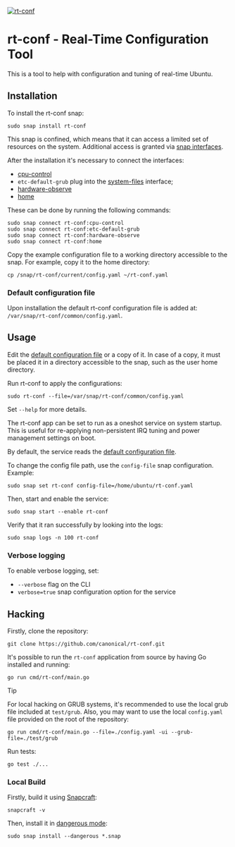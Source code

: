 [![rt-conf](https://snapcraft.io/rt-conf/badge.svg)](https://snapcraft.io/rt-conf)

# rt-conf - Real-Time Configuration Tool

This is a tool to help with configuration and tuning of real-time Ubuntu.

## Installation

To install the rt-conf snap:

```shell
sudo snap install rt-conf
```

This snap is confined, which means that it can access a limited set of resources on the system.
Additional access is granted via [snap interfaces](https://snapcraft.io/docs/interfaces).

After the installation it's necessary to connect the interfaces:

- [cpu-control](https://snapcraft.io/docs/cpu-control-interface)
- `etc-default-grub` plug into the [system-files](https://snapcraft.io/docs/system-files-interface) interface;
- [hardware-observe](https://snapcraft.io/docs/hardware-observe-interface)
- [home](https://snapcraft.io/docs/home-interface)

These can be done by running the following commands:

```shell
sudo snap connect rt-conf:cpu-control
sudo snap connect rt-conf:etc-default-grub
sudo snap connect rt-conf:hardware-observe
sudo snap connect rt-conf:home
```

Copy the example configuration file to a working directory accessible to the snap.
For example, copy it to the home directory:

```shell
cp /snap/rt-conf/current/config.yaml ~/rt-conf.yaml
```

### Default configuration file

Upon installation the default rt-conf configuration file is added at: `/var/snap/rt-conf/common/config.yaml`.

## Usage

Edit the [default configuration file](#default-configuration-file) or a copy of it.
In case of a copy, it must be placed it in a directory accessible to the snap, such as the user home directory.

Run rt-conf to apply the configurations:

```shell
sudo rt-conf --file=/var/snap/rt-conf/common/config.yaml
```

Set `--help` for more details.

The rt-conf app can be set to run as a oneshot service on system startup.
This is useful for re-applying non-persistent IRQ tuning and power management settings on boot.

By default, the service reads the [default configuration file](#default-configuration-file).

To change the config file path, use the `config-file` snap configuration. Example:

```shell
sudo snap set rt-conf config-file=/home/ubuntu/rt-conf.yaml
```

Then, start and enable the service:

```shell
sudo snap start --enable rt-conf
```

Verify that it ran successfully by looking into the logs:

```shell
sudo snap logs -n 100 rt-conf
```

### Verbose logging

To enable verbose logging, set:

- `--verbose` flag on the CLI
- `verbose=true` snap configuration option for the service

## Hacking

Firstly, clone the repository:

```shell
git clone https://github.com/canonical/rt-conf.git
```

It's possible to run the `rt-conf` application from source by having Go installed and running:

```shell
go run cmd/rt-conf/main.go
```

> [!TIP]
> For local hacking on GRUB systems, it's recommended to use the local grub file included at `test/grub`.
> Also, you may want to use the local `config.yaml` file provided on the root of the repository:
>
> ```shell
> go run cmd/rt-conf/main.go --file=./config.yaml -ui --grub-file=./test/grub
> ```

Run tests:

```shell
go test ./...
```

### Local Build

Firstly, build it using [Snapcraft](https://snapcraft.io/snapcraft):

```shell
snapcraft -v
```

Then, install it in [dangerous mode](https://snapcraft.io/docs/install-modes#heading--dangerous):

```shell
sudo snap install --dangerous *.snap
```
